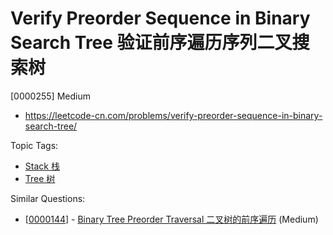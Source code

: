 # Verify Preorder Sequence in Binary Search Tree 验证前序遍历序列二叉搜索树

[0000255] Medium

- https://leetcode-cn.com/problems/verify-preorder-sequence-in-binary-search-tree/

Topic Tags:

- [Stack 栈](https://leetcode-cn.com/tag/stack/)
- [Tree 树](https://leetcode-cn.com/tag/tree/)

Similar Questions:

- [[0000144](https://leetcode-cn.com/problems/binary-tree-preorder-traversal/)] - [Binary Tree Preorder Traversal 二叉树的前序遍历](./0000144.binary-tree-preorder-traversal.md) (Medium)
